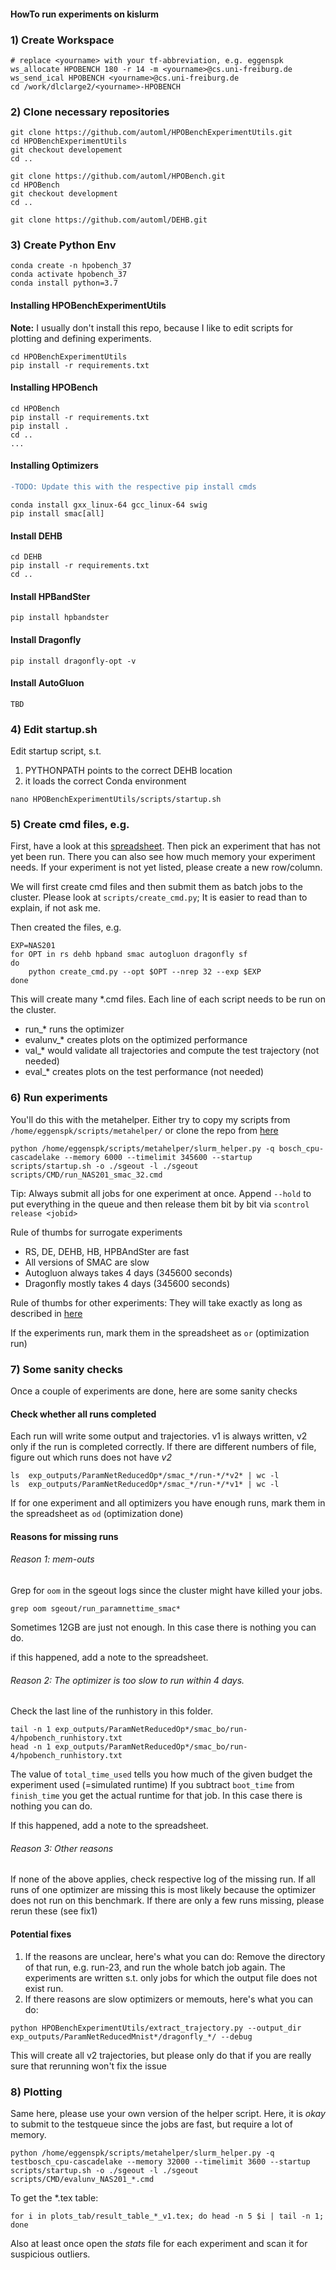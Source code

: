 #### HowTo run experiments on kislurm

### 1) Create Workspace

    # replace <yourname> with your tf-abbreviation, e.g. eggenspk
    ws_allocate HPOBENCH 180 -r 14 -m <yourname>@cs.uni-freiburg.de
    ws_send_ical HPOBENCH <yourname>@cs.uni-freiburg.de
    cd /work/dlclarge2/<yourname>-HPOBENCH

### 2) Clone necessary repositories

    git clone https://github.com/automl/HPOBenchExperimentUtils.git
    cd HPOBenchExperimentUtils
    git checkout developement
    cd ..

    git clone https://github.com/automl/HPOBench.git
    cd HPOBench
    git checkout development
    cd ..

    git clone https://github.com/automl/DEHB.git

### 3) Create Python Env

    conda create -n hpobench_37
    conda activate hpobench_37
    conda install python=3.7
    
#### Installing HPOBenchExperimentUtils    

**Note:** I usually don't install this repo, because I like to edit scripts for plotting and defining experiments.

    cd HPOBenchExperimentUtils
    pip install -r requirements.txt

#### Installing HPOBench

    cd HPOBench
    pip install -r requirements.txt
    pip install .
    cd ..
    ...

#### Installing Optimizers

```diff
-TODO: Update this with the respective pip install cmds
```

    conda install gxx_linux-64 gcc_linux-64 swig   
    pip install smac[all]

#### Install DEHB
    cd DEHB
    pip install -r requirements.txt 
    cd ..

#### Install HPBandSter
    pip install hpbandster

#### Install Dragonfly
    pip install dragonfly-opt -v

#### Install AutoGluon
    TBD

### 4) Edit startup.sh

 Edit startup script, s.t.
   1) PYTHONPATH points to the correct DEHB location
   2) it loads the correct Conda environment

    nano HPOBenchExperimentUtils/scripts/startup.sh 
    

### 5) Create cmd files, e.g.

First, have a look at this [spreadsheet](https://docs.google.com/spreadsheets/d/1SYFAsL7bm9WhSHwdmdpxK4S7M8ASoAfl4TEA8AtrV4E/edit#gid=1492359258). Then pick an experiment that has not yet been run. There you can also see how much memory your experiment needs. If your experiment is not yet listed, please create a new row/column.

We will first create cmd files and then submit them as batch jobs to the cluster. Please look at `scripts/create_cmd.py`; It is easier to read than to explain, if not ask me.

Then created the files, e.g. 

    EXP=NAS201
    for OPT in rs dehb hpband smac autogluon dragonfly sf
    do
        python create_cmd.py --opt $OPT --nrep 32 --exp $EXP
    done

This will create many \*.cmd files. Each line of each script needs to be run on the cluster.

  * run_* runs the optimizer
  * evalunv_* creates plots on the optimized performance
  * val_* would validate all trajectories and compute the test trajectory (not needed)
  * eval_* creates plots on the test performance (not needed)

### 6) Run experiments

You'll do this with the metahelper. Either try to copy my scripts from `/home/eggenspk/scripts/metahelper/` or clone the repo from [here](https://github.com/automl/helper_scripts)

    python /home/eggenspk/scripts/metahelper/slurm_helper.py -q bosch_cpu-cascadelake --memory 6000 --timelimit 345600 --startup scripts/startup.sh -o ./sgeout -l ./sgeout scripts/CMD/run_NAS201_smac_32.cmd

Tip: Always submit all jobs for one experiment at once. Append `--hold` to put everything in the queue and then release them bit by bit via `scontrol release <jobid>`

Rule of thumbs for surrogate experiments

  * RS, DE, DEHB, HB, HPBAndSter are fast
  * All versions of SMAC are slow
  * Autogluon always takes 4 days (345600 seconds)
  * Dragonfly mostly takes 4 days (345600 seconds)

Rule of thumbs for other experiments: They will take exactly as long as described in [here](https://github.com/automl/HPOBenchExperimentUtils/blob/master/HPOBenchExperimentUtils/benchmark_settings.yaml)

If the experiments run, mark them in the spreadsheet as `or` (optimization run)

### 7) Some sanity checks

Once a couple of experiments are done, here are some sanity checks

#### Check whether all runs completed

Each run will write some output and trajectories. v1 is always written, v2 only if the run is completed correctly. If there are different numbers of file, figure out which runs does not have *v2*

    ls  exp_outputs/ParamNetReducedOp*/smac_*/run-*/*v2* | wc -l
    ls  exp_outputs/ParamNetReducedOp*/smac_*/run-*/*v1* | wc -l
    
If for one experiment and all optimizers you have enough runs, mark them in the spreadsheet as `od` (optimization done)

#### Reasons for missing runs

###### Reason 1: mem-outs

Grep for `oom` in the sgeout logs since the cluster might have killed your jobs.

    grep oom sgeout/run_paramnettime_smac*

Sometimes 12GB are just not enough. In this case there is nothing you can do. 

if this happened, add a note to the spreadsheet.

###### Reason 2: The optimizer is too slow to run within 4 days.

Check the last line of the runhistory in this folder. 

    tail -n 1 exp_outputs/ParamNetReducedOp*/smac_bo/run-4/hpobench_runhistory.txt 
    head -n 1 exp_outputs/ParamNetReducedOp*/smac_bo/run-4/hpobench_runhistory.txt 

The value of `total_time_used` tells you how much of the given budget the experiment used (=simulated runtime)
If you subtract `boot_time` from `finish_time` you get the actual runtime for that job. In this case there is nothing you can do. 

If this happened, add a note to the spreadsheet.

###### Reason 3: Other reasons
If none of the above applies, check respective log of the missing run. If all runs of one optimizer are missing this is most likely because the optimizer does not run on this benchmark. If there are only a few runs missing, please rerun these (see fix1)

#### Potential fixes

  1) If the reasons are unclear, here's what you can do: Remove the directory of that run, e.g. run-23, and run the whole batch job again. The experiments are written s.t. only jobs for which the output file does not exist run.
  2) If there reasons are slow optimizers or memouts, here's what you can do:

    python HPOBenchExperimentUtils/extract_trajectory.py --output_dir exp_outputs/ParamNetReducedMnist*/dragonfly_*/ --debug

This will create all v2 trajectories, but please only do that if you are really sure that rerunning won't fix the issue

### 8) Plotting

Same here, please use your own version of the helper script. Here, it is *okay* to submit to the testqueue since the jobs are fast, but require a lot of memory.

    python /home/eggenspk/scripts/metahelper/slurm_helper.py -q testbosch_cpu-cascadelake --memory 32000 --timelimit 3600 --startup scripts/startup.sh -o ./sgeout -l ./sgeout scripts/CMD/evalunv_NAS201_*.cmd

To get the *.tex table:

    for i in plots_tab/result_table_*_v1.tex; do head -n 5 $i | tail -n 1; done

Also at least once open the *stats* file for each experiment and scan it for suspicious outliers.
